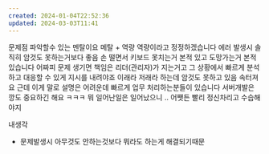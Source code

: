 ```yaml
---
created: 2024-01-04T22:52:36
updated: 2024-03-03T11:41
---
```

문제점 파악할수 있는 멘탈이요
메탈 + 역량
역량이라고 정정하겠습니다
에러 발생시 솔직히 암것도 못하는거보다 좋음
손 떨면서 키보드 못치는거 본적 있고
도망가는거 본적 있습니다
어짜피 문제 생기면
책임은 리더(관리자)가 지는거고
그 상황에서 빠르게 분석하고 대응할 수 있게 지시를 내려야죠
이래라 저래라 하는데 암것도 못하고 있음 속터져요
근데 이게 말로 설명은 어려운데
빠르게 업무 처리하는분들이 있습니다
서버개발은 깡도 중요하긴 해요 ㅋㅋㅋ
뭐 일어난일은 일어났으니 .. 어쨋든 빨리 정신차리고 수습해야지

내생각
- 문제발생시 아무것도 안하는것보다 뭐라도 하는게 해결되기때문